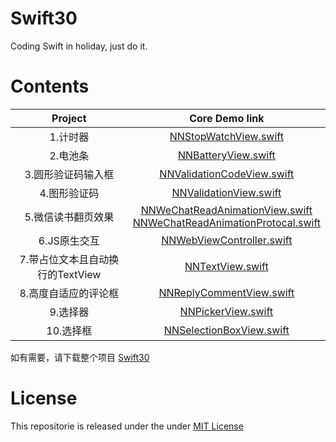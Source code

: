 # Swift30

Coding Swift in holiday, just do it.

# Contents

| Project | Core Demo link |
|:-------:|:-------:|
| 1.计时器 | [NNStopWatchView.swift](https://github.com/liuzhongning/Swift30/blob/master/Swift30/Projects/Project%2001/NNStopWatchView.swift)|
| 2.电池条 | [NNBatteryView.swift](https://github.com/liuzhongning/Swift30/blob/master/Swift30/Projects/Project%2002/NNBatteryView.swift)|
| 3.圆形验证码输入框 | [NNValidationCodeView.swift](https://github.com/liuzhongning/Swift30/blob/master/Swift30/Projects/Project%2003/NNValidationCodeView.swift)|
| 4.图形验证码 | [NNValidationView.swift](https://github.com/liuzhongning/Swift30/blob/master/Swift30/Projects/Project%2004/NNValidationView.swift)|
| 5.微信读书翻页效果 | [NNWeChatReadAnimationView.swift](https://github.com/liuzhongning/Swift30/blob/master/Swift30/Projects/Project%2005/NNWeChatReadAnimationView.swift) <br> [NNWeChatReadAnimationProtocal.swift](https://github.com/liuzhongning/Swift30/blob/master/Swift30/Projects/Project%2005/NNWeChatReadAnimationProtocal.swift)|
| 6.JS原生交互 | [NNWebViewController.swift](https://github.com/liuzhongning/Swift30/blob/master/Swift30/Projects/Project%2006/NNWebViewController.swift)|
| 7.带占位文本且自动换行的TextView | [NNTextView.swift](https://github.com/liuzhongning/Swift30/blob/master/Swift30/Projects/Project%2007/NNTextView.swift)|
| 8.高度自适应的评论框 | [NNReplyCommentView.swift](https://github.com/liuzhongning/Swift30/blob/master/Swift30/Projects/Project%2008/NNReplyCommentView.swift)|
| 9.选择器 | [NNPickerView.swift](https://github.com/liuzhongning/Swift30/blob/master/Swift30/Projects/Project%2009/NNPickerView.swift)|
| 10.选择框 | [NNSelectionBoxView.swift](https://github.com/liuzhongning/Swift30/blob/master/Swift30/Projects/Project%2010/NNSelectionBoxView.swift)|

如有需要，请下载整个项目 [Swift30](https://github.com/liuzhongning/Swift30)


# License

This repositorie is released under the under [MIT License](https://github.com/liuzhongning/Swift30/blob/master/LICENSE)
